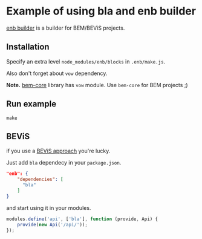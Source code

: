 # Example of using bla and enb builder
[enb builder](http://enb-make.info/) is a builder for BEM/BEViS projects.

## Installation
Specify an extra level `node_modules/enb/blocks` in `.enb/make.js`.

Also don't forget about `vow` dependency.

**Note.** [bem-core](https://github.com/bem/bem-core) library has `vow` module. Use `bem-core` for BEM projects ;)

## Run example
```
make
```

## BEViS
if you use a [BEViS approach](https://github.com/bevis-ui/docs) you're lucky.

Just add `bla` dependecy in your `package.json`.
```json
"enb": {
    "dependencies": [
      "bla"
    ]
}
```
and start using it in your modules.
```javascript
modules.define('api', ['bla'], function (provide, Api) {
    provide(new Api('/api/'));
});
```
